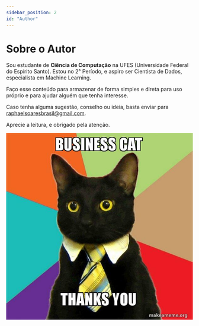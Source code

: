 ```yaml
---
sidebar_position: 2
id: "Author"
---
```

# Sobre o Autor

Sou estudante de **Ciência de Computação** na UFES (Universidade Federal do Espírito Santo).
Estou no 2° Período, e aspiro ser Cientista de Dados, especialista em Machine Learning.

Faço esse conteúdo para armazenar de forma simples e direta para uso próprio e para ajudar
alguém que tenha interesse.

Caso tenha alguma sugestão, conselho ou ideia, basta enviar para raphaelsoaresbrasil@gmail.com.

Aprecie a leitura, e obrigado pela atenção.

![thanks](/img/thanks.jpg)
